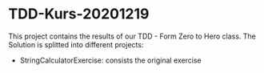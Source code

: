 # TDD-Kurs-20201219

This project contains the results of our TDD - Form Zero to Hero class. The Solution is splitted into different projects:

* StringCalculatorExercise: consists the original exercise
